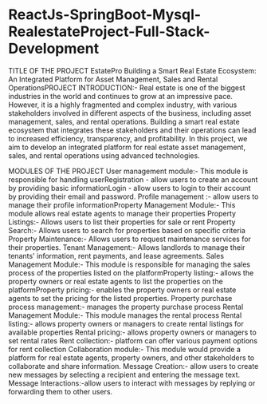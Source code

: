 # ReactJs-SpringBoot-Mysql-RealestateProject-Full-Stack-Development
TITLE OF THE PROJECT 
EstatePro Building a Smart Real Estate Ecosystem: An Integrated Platform for Asset Management, Sales and Rental OperationsPROJECT
INTRODUCTION:-
Real estate is one of the biggest industries in the world and continues to grow at an impressive pace. However, it is a highly fragmented and complex industry, with various stakeholders involved in different aspects of the business, including asset management, sales, and rental operations. Building a smart real estate ecosystem that integrates these stakeholders and their operations can lead to increased efficiency, transparency, and profitability. In this project, we aim to develop an integrated platform for real estate asset management, sales, and rental operations using advanced technologies.


MODULES OF THE PROJECT
User management module:- This module is responsible for handling userRegistration - allow users to create an account by providing basic informationLogin - allow users to login to their account by providing their email and password.
Profile management :- allow users to manage their profile informationProperty 
Management Module:- This module allows real estate agents to manage their properties
Property Listings:- Allows users to list their properties for sale or rent
Property Search:- Allows users to search for properties based on specific criteria
Property Maintenance:- Allows users to request maintenance services for their properties.
Tenant Management:- Allows landlords to manage their tenants' information, rent payments, and lease agreements.
Sales Management Module:- This module is responsible for managing the sales process of the properties listed on the 
platformProperty listing:- allows the property owners or real estate agents to list the properties on the 
platformProperty pricing:- enables the property owners or real estate agents to set the pricing for the listed properties.
Property purchase process management:- manages the property purchase process
Rental Management Module:- This module manages the rental process
Rental listing:- allows property owners or managers to create rental listings for available properties
Rental pricing:- allows property owners or managers to set rental rates
Rent collection:- platform can offer various payment options for rent collection
Collaboration module:- This module would provide a platform for real estate agents, property owners, and other stakeholders to collaborate and share information.
Message Creation:- allow users to create new messages by selecting a recipient and entering the message text. 
Message Interactions:-allow users to interact with messages by replying or forwarding them to other users. 
